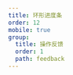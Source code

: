 ```yaml
---
title: 环形进度条
order: 12
mobile: true
group:
  title: 操作反馈
  order: 1
  path: feedback
---
```


<code src="../demo/ProgressCircle.jsx"></code>
<API src="../src/ProgressCircle.tsx"></API>

